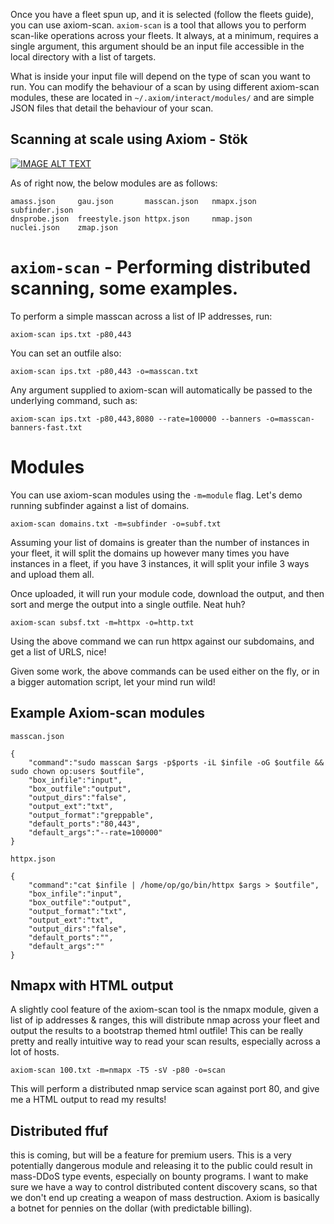 Once you have a fleet spun up, and it is selected (follow the fleets guide), you can use axiom-scan. `axiom-scan` is a tool that allows you to perform scan-like operations across your fleets. It always, at a minimum, requires a single argument, this argument should be an input file accessible in the local directory with a list of targets.

What is inside your input file will depend on the type of scan you want to run. You can modify the behaviour of a scan by using different axiom-scan modules, these are located in `~/.axiom/interact/modules/` and are simple JSON files that detail the behaviour of your scan.

## Scanning at scale using Axiom - Stök
[![IMAGE ALT TEXT](http://img.youtube.com/vi/7ogiwKaIvxw/0.jpg)](http://www.youtube.com/watch?v=7ogiwKaIvxw "Scanning at Scale - STÖK")


As of right now, the below modules are  as follows:
```
amass.json     gau.json       masscan.json   nmapx.json     subfinder.json
dnsprobe.json  freestyle.json httpx.json     nmap.json      nuclei.json    zmap.json
```

# `axiom-scan` - Performing distributed scanning, some examples.
To perform a simple masscan across a list of IP addresses, run:

```
axiom-scan ips.txt -p80,443
```

You can set an outfile also:

```
axiom-scan ips.txt -p80,443 -o=masscan.txt
```

Any argument supplied to axiom-scan will automatically be passed to the underlying command, such as:

```
axiom-scan ips.txt -p80,443,8080 --rate=100000 --banners -o=masscan-banners-fast.txt
```


# Modules
You can use axiom-scan modules using the `-m=module` flag. Let's demo running subfinder against a list of domains.

```
axiom-scan domains.txt -m=subfinder -o=subf.txt
```

Assuming your list of domains is greater than the number of instances in your fleet, it will split the domains up however many times you have instances in a fleet,  if you have 3 instances, it will split your infile 3 ways and upload them all.

Once uploaded, it will run your module code, download the output, and then sort and merge the output into a single outfile. Neat huh?

```
axiom-scan subsf.txt -m=httpx -o=http.txt
```

Using the above command we can run httpx against our subdomains, and get a list of URLS, nice!

Given some work, the above commands can be used either on the fly, or in a bigger automation script, let your mind run wild!

## Example Axiom-scan modules
`masscan.json`
```
{
	"command":"sudo masscan $args -p$ports -iL $infile -oG $outfile && sudo chown op:users $outfile",
	"box_infile":"input",
	"box_outfile":"output",
	"output_dirs":"false",
	"output_ext":"txt",
	"output_format":"greppable",
	"default_ports":"80,443",
	"default_args":"--rate=100000"
}
```

`httpx.json`
```
{
	"command":"cat $infile | /home/op/go/bin/httpx $args > $outfile",
	"box_infile":"input",
	"box_outfile":"output",
	"output_format":"txt",
	"output_ext":"txt",
	"output_dirs":"false",
	"default_ports":"",
	"default_args":""
}
```

## Nmapx with HTML output
A slightly cool feature of the axiom-scan tool is the nmapx module, given a list of ip addresses & ranges, this will distribute nmap across your fleet and output the results to a bootstrap themed html outfile! This can be really pretty and really intuitive way to read your scan results, especially across a lot of hosts.


```
axiom-scan 100.txt -m=nmapx -T5 -sV -p80 -o=scan
```

This will perform a distributed nmap service scan against port 80, and give me a HTML output to read my results!

## Distributed ffuf
this is coming, but will be a feature for premium users. This is a very potentially dangerous module and releasing it to the public could result in mass-DDoS type events, especially on bounty programs. I want to make sure we have a way to control distributed content discovery scans, so that we don't end up creating a weapon of mass destruction. Axiom is basically a botnet for pennies on the dollar (with predictable billing).  